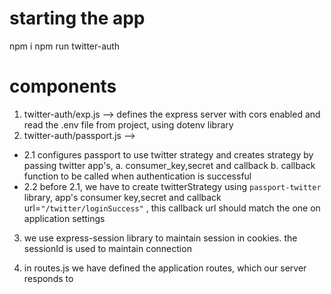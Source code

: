 # starting the app
npm i
npm run twitter-auth

# components
1. twitter-auth/exp.js --> defines the express server with cors enabled and read the .env file from project, using dotenv library
2. twitter-auth/passport.js --> 
* 2.1 configures passport to use twitter strategy and creates strategy by passing twitter app's, 
    a. consumer_key,secret and callback
    b. callback function to be called when authentication is successful
* 2.2 before 2.1, we have to create twitterStrategy using `passport-twitter` library, app's consumer key,secret and callback url=`"/twitter/loginSuccess"` , this callback url should match the one on application settings

3. we use express-session library to maintain session in cookies. the sessionId is used to maintain connection

4. in routes.js we have defined the application routes, which our server responds to
